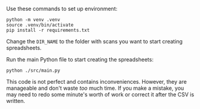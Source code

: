 Use these commands to set up environment:

```
python -m venv .venv
source .venv/bin/activate
pip install -r requirements.txt
```

Change the `DIR_NAME` to the folder with scans you want to start creating spreadsheets.

Run the main Python file to start creating the spreadsheets:

```
python ./src/main.py
```

This code is not perfect and contains inconveniences. However, they are manageable and don't waste *too* much time. If you make a mistake, you may need to redo some minute's worth of work or correct it after the CSV is written.
